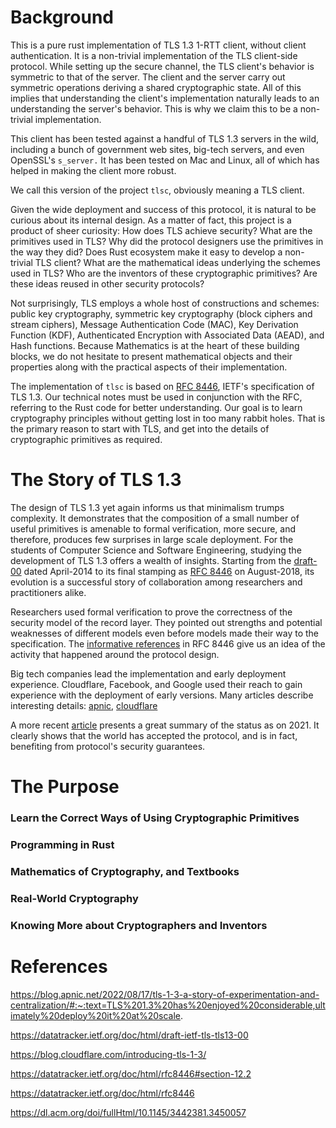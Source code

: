 # Background

This is a pure rust implementation of TLS 1.3 1-RTT client, without client authentication. It is a non-trivial implementation of the TLS client-side protocol. While setting up the secure channel, the TLS client's behavior is symmetric to that of the server. The client and the server carry out symmetric operations deriving a shared cryptographic state. All of this implies that understanding the client's implementation naturally leads to an understanding the server's behavior. This is why we claim this to be a non-trivial implementation.

This client has been tested against a handful of TLS 1.3 servers in the wild, including a bunch of government web sites, big-tech servers, and even OpenSSL's `s_server.` It has been tested on Mac and Linux, all of which has helped in making the client more robust.

We call this version of the project `tlsc`, obviously meaning a TLS client.

Given the wide deployment and success of this protocol, it is natural to be curious about its internal design. As a matter of fact, this project is a product of sheer curiosity: How does TLS achieve security? What are the primitives used in TLS? Why did the protocol designers use the primitives in the way they did? Does Rust ecosystem make it easy to develop a non-trivial TLS client? What are the mathematical ideas underlying the schemes used in TLS? Who are the inventors of these cryptographic primitives? Are these ideas reused in other security protocols?

Not surprisingly, TLS employs a whole host of constructions and schemes: public key cryptography, symmetric key cryptography (block ciphers and stream ciphers), Message Authentication Code (MAC), Key Derivation Function (KDF), Authenticated Encryption with Associated Data (AEAD), and Hash functions. Because Mathematics is at the heart of these building blocks, we do not hesitate to present mathematical objects and their properties along with the practical aspects of their implementation.


The implementation of `tlsc` is based on [RFC 8446](#rfc-8446), IETF's specification of TLS 1.3. Our technical notes must be used in conjunction with the RFC, referring to the Rust code for better understanding. Our goal is to learn cryptography principles without getting lost in too many rabbit holes. That is the primary reason to start with TLS, and get into the details of cryptographic primitives as required.


# The Story of TLS 1.3

The design of TLS 1.3 yet again informs us that minimalism trumps complexity. It demonstrates that the composition of a small number of useful primitives is amenable to formal verification, more secure, and therefore, produces few surprises in large scale deployment. For the students of Computer Science and Software Engineering, studying the development of TLS 1.3 offers a wealth of insights. Starting from the [draft-00](#draft-00) dated April-2014 to its final stamping as [RFC 8446](#rfc-8446) on August-2018, its evolution is a successful story of collaboration among researchers and practitioners alike.

Researchers used formal verification to prove the correctness of the security model of the record layer. They pointed out strengths and potential weaknesses of different models even before models made their way to the specification. The [informative references](#informative-refs) in RFC 8446 give us an idea of the activity that happened around the protocol design.

Big tech companies lead the implementation and early deployment experience. Cloudflare, Facebook, and Google used their reach to gain experience with the deployment of early versions. Many articles describe interesting details: [apnic](#apnic), [cloudflare](#cloudflare-2016)

A more recent [article](#acm-tls13) presents a great summary of the status as on 2021. It clearly shows that the world has accepted the protocol, and is in fact, benefiting from protocol's security guarantees.


# The Purpose

### Learn the Correct Ways of Using Cryptographic Primitives

### Programming in Rust

### Mathematics of Cryptography, and Textbooks

### Real-World Cryptography

### Knowing More about Cryptographers and Inventors




# References
<a id="apnic"></a>
https://blog.apnic.net/2022/08/17/tls-1-3-a-story-of-experimentation-and-centralization/#:~:text=TLS%201.3%20has%20enjoyed%20considerable,ultimately%20deploy%20it%20at%20scale.


<a id="draft-00"></a>
https://datatracker.ietf.org/doc/html/draft-ietf-tls-tls13-00

<a id="cloudflare-2016"></a>
https://blog.cloudflare.com/introducing-tls-1-3/

<a id="informative-refs"></a>
https://datatracker.ietf.org/doc/html/rfc8446#section-12.2


<a id="rfc-8446"></a>
https://datatracker.ietf.org/doc/html/rfc8446


<a id="acm-tls13"></a>
https://dl.acm.org/doi/fullHtml/10.1145/3442381.3450057